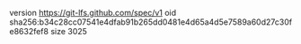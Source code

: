 version https://git-lfs.github.com/spec/v1
oid sha256:b34c28cc07541e4dfab91b265dd0481e4d65a4d5e7589a60d27c30fe8632fef8
size 3025
